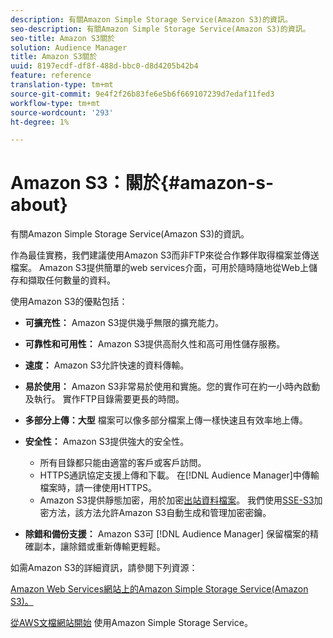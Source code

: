 ```yaml
---
description: 有關Amazon Simple Storage Service(Amazon S3)的資訊。
seo-description: 有關Amazon Simple Storage Service(Amazon S3)的資訊。
seo-title: Amazon S3關於
solution: Audience Manager
title: Amazon S3關於
uuid: 8197ecdf-df8f-488d-bbc0-d8d4205b42b4
feature: reference
translation-type: tm+mt
source-git-commit: 9e4f2f26b83fe6e5b6f669107239d7edaf11fed3
workflow-type: tm+mt
source-wordcount: '293'
ht-degree: 1%

---
```



# Amazon S3：關於{#amazon-s-about}

有關Amazon Simple Storage Service(Amazon S3)的資訊。

作為最佳實務，我們建議使用Amazon S3而非FTP來從合作夥伴取得檔案並傳送檔案。 Amazon S3提供簡單的web services介面，可用於隨時隨地從Web上儲存和擷取任何數量的資料。

使用Amazon S3的優點包括：

* **可擴充性：** Amazon S3提供幾乎無限的擴充能力。
* **可靠性和可用性：** Amazon S3提供高耐久性和高可用性儲存服務。
* **速度：** Amazon S3允許快速的資料傳輸。
* **易於使用：** Amazon S3非常易於使用和實施。您的實作可在約一小時內啟動及執行。 實作FTP目錄需要更長的時間。
* **多部分上傳：大型** 檔案可以像多部分檔案上傳一樣快速且有效率地上傳。
* **安全性：** Amazon S3提供強大的安全性。

   * 所有目錄都只能由適當的客戶或客戶訪問。
   * HTTPS通訊協定支援上傳和下載。 在[!DNL Audience Manager]中傳輸檔案時，請一律使用HTTPS。
   * Amazon S3提供靜態加密，用於加密[出站資料檔案](../integration/receiving-audience-data/batch-outbound-transfers/outbound-file-name-contents.md)。 我們使用[SSE-S3](https://docs.aws.amazon.com/AmazonS3/latest/dev/serv-side-encryption.html)加密方法，該方法允許Amazon S3自動生成和管理加密密鑰。

* **除錯和備份支援：** Amazon S3可 [!DNL Audience Manager] 保留檔案的精確副本，讓除錯或重新傳輸更輕鬆。

如需Amazon S3的詳細資訊，請參閱下列資源：

[Amazon Web Services網站上的Amazon Simple Storage Service(Amazon S3)。](https://aws.amazon.com/s3/) 

[從AWS文檔網站開始](https://docs.aws.amazon.com/AmazonS3/latest/gsg/GetStartedWithS3.html) 使用Amazon Simple Storage Service。
